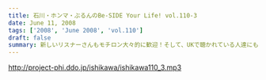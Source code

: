 ```yaml
---
title: 石川・ホンマ・ぶるんのBe-SIDE Your Life! vol.110-3
date: June 11, 2008
tags: ['2008', 'June 2008', 'vol.110']
draft: false
summary: 新しいリスナーさんもモチロン大々的に歓迎！そして、UKで聴かれている人達にも拍手。雨が続いている関東地方ですが、野球観戦強行開催の予感。次回配信を待て！NAMAE
---
```


http://project-phi.ddo.jp/ishikawa/ishikawa110_3.mp3
